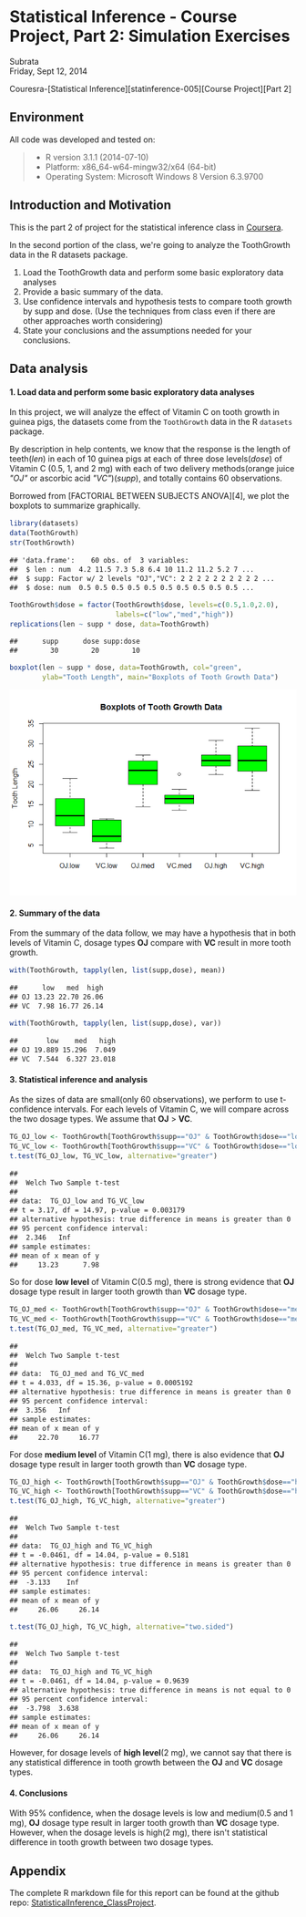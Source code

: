 # Statistical Inference - Course Project, Part 2: Simulation Exercises
Subrata  
Friday, Sept 12, 2014  

Couresra-[Statistical Inference][statinference-005][Course Project][Part 2]

## Environment
All code was developed and tested on:

> * R version 3.1.1 (2014-07-10) 
> * Platform: x86_64-w64-mingw32/x64 (64-bit)
> * Operating System: Microsoft Windows 8 Version 6.3.9700 


## Introduction and Motivation
This is the part 2 of project for the statistical inference class in [Coursera][1].

In the second portion of the class, we're going to analyze the ToothGrowth data in the R datasets package. 

1. Load the ToothGrowth data and perform some basic exploratory data analyses 
2. Provide a basic summary of the data.
3. Use confidence intervals and hypothesis tests to compare tooth growth by supp and dose. (Use the techniques from class even if there are other approaches worth considering)
4. State your conclusions and the assumptions needed for your conclusions. 


## Data analysis

#### 1. Load data and perform some basic exploratory data analyses
In this project, we will analyze the effect of Vitamin C on tooth growth in guinea pigs,  the datasets come from the `ToothGrowth` data in the R `datasets` package. 

By description in help contents, we know that the response is the length of teeth(*len*) in each of 10 guinea pigs at each of three dose levels(*dose*) of Vitamin C (0.5, 1, and 2 mg) with each of two delivery methods(orange juice *"OJ"* or ascorbic acid *"VC"*)(*supp*), and totally contains 60 observations. 

Borrowed from [FACTORIAL BETWEEN SUBJECTS ANOVA][4], we plot the boxplots to summarize graphically.


```r
library(datasets)
data(ToothGrowth)
str(ToothGrowth)
```

```
## 'data.frame':	60 obs. of  3 variables:
##  $ len : num  4.2 11.5 7.3 5.8 6.4 10 11.2 11.2 5.2 7 ...
##  $ supp: Factor w/ 2 levels "OJ","VC": 2 2 2 2 2 2 2 2 2 2 ...
##  $ dose: num  0.5 0.5 0.5 0.5 0.5 0.5 0.5 0.5 0.5 0.5 ...
```

```r
ToothGrowth$dose = factor(ToothGrowth$dose, levels=c(0.5,1.0,2.0), 
                          labels=c("low","med","high"))
replications(len ~ supp * dose, data=ToothGrowth)
```

```
##      supp      dose supp:dose 
##        30        20        10
```

```r
boxplot(len ~ supp * dose, data=ToothGrowth, col="green",
        ylab="Tooth Length", main="Boxplots of Tooth Growth Data")
```

![plot of chunk unnamed-chunk-1](./project_part2_files/figure-html/unnamed-chunk-1.png) 

#### 2. Summary of the data
From the summary of the data follow, we may have a hypothesis that in both levels of Vitamin C, dosage types **OJ** compare with **VC** result in more tooth growth.

```r
with(ToothGrowth, tapply(len, list(supp,dose), mean))
```

```
##      low   med  high
## OJ 13.23 22.70 26.06
## VC  7.98 16.77 26.14
```

```r
with(ToothGrowth, tapply(len, list(supp,dose), var))
```

```
##       low    med   high
## OJ 19.889 15.296  7.049
## VC  7.544  6.327 23.018
```

#### 3. Statistical inference and analysis
As the sizes of data are small(only 60 observations), we perform to use t-confidence intervals. For each levels of Vitamin C, we will compare across the two dosage types. We assume that **OJ** > **VC**.

```r
TG_OJ_low <- ToothGrowth[ToothGrowth$supp=="OJ" & ToothGrowth$dose=="low",1]
TG_VC_low <- ToothGrowth[ToothGrowth$supp=="VC" & ToothGrowth$dose=="low",1]
t.test(TG_OJ_low, TG_VC_low, alternative="greater")
```

```
## 
## 	Welch Two Sample t-test
## 
## data:  TG_OJ_low and TG_VC_low
## t = 3.17, df = 14.97, p-value = 0.003179
## alternative hypothesis: true difference in means is greater than 0
## 95 percent confidence interval:
##  2.346   Inf
## sample estimates:
## mean of x mean of y 
##     13.23      7.98
```

So for dose **low level** of Vitamin C(0.5 mg), there is strong evidence that **OJ** dosage type result in larger tooth growth than **VC** dosage type.


```r
TG_OJ_med <- ToothGrowth[ToothGrowth$supp=="OJ" & ToothGrowth$dose=="med",1]
TG_VC_med <- ToothGrowth[ToothGrowth$supp=="VC" & ToothGrowth$dose=="med",1]
t.test(TG_OJ_med, TG_VC_med, alternative="greater")
```

```
## 
## 	Welch Two Sample t-test
## 
## data:  TG_OJ_med and TG_VC_med
## t = 4.033, df = 15.36, p-value = 0.0005192
## alternative hypothesis: true difference in means is greater than 0
## 95 percent confidence interval:
##  3.356   Inf
## sample estimates:
## mean of x mean of y 
##     22.70     16.77
```

For dose **medium level** of Vitamin C(1 mg), there is also evidence that **OJ** dosage type result in larger tooth growth than **VC** dosage type.


```r
TG_OJ_high <- ToothGrowth[ToothGrowth$supp=="OJ" & ToothGrowth$dose=="high",1]
TG_VC_high <- ToothGrowth[ToothGrowth$supp=="VC" & ToothGrowth$dose=="high",1]
t.test(TG_OJ_high, TG_VC_high, alternative="greater")
```

```
## 
## 	Welch Two Sample t-test
## 
## data:  TG_OJ_high and TG_VC_high
## t = -0.0461, df = 14.04, p-value = 0.5181
## alternative hypothesis: true difference in means is greater than 0
## 95 percent confidence interval:
##  -3.133    Inf
## sample estimates:
## mean of x mean of y 
##     26.06     26.14
```

```r
t.test(TG_OJ_high, TG_VC_high, alternative="two.sided")
```

```
## 
## 	Welch Two Sample t-test
## 
## data:  TG_OJ_high and TG_VC_high
## t = -0.0461, df = 14.04, p-value = 0.9639
## alternative hypothesis: true difference in means is not equal to 0
## 95 percent confidence interval:
##  -3.798  3.638
## sample estimates:
## mean of x mean of y 
##     26.06     26.14
```

However, for dosage levels of **high level**(2 mg), we cannot say that there is any statistical difference in tooth growth between the **OJ** and **VC** dosage types.

#### 4. Conclusions 
With 95% confidence, when the dosage levels is low and medium(0.5 and 1 mg), **OJ** dosage type result in larger tooth growth than **VC** dosage type. However, when the dosage levels is high(2 mg), there isn't statistical difference in tooth growth between two dosage types.


## Appendix
The complete R markdown file for this report can be found at the github repo: [StatisticalInference_ClassProject][2].



[1]:https://class.coursera.org/statinference-005
[2]:https://github.com/subroto08820/StatisticalInference_ClassProject
